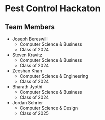 # Pest Control Hackaton

## Team Members
* Joseph Bereswill
    - Computer Science & Business
    - Class of 2024
* Steven Kravitz
    - Computer Science & Business
    - Class of 2024
* Zeeshan Khan
    - Computer Science & Engineering
    - Class of 2024
* Bharath Jyothi
    - Computer Science & Business
    - Class of 2024
* Jordan Schrier
    - Computer Science & Design
    - Class of 2025

